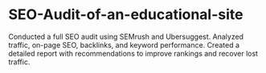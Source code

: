 # SEO-Audit-of-an-educational-site
Conducted a full SEO audit using SEMrush and Ubersuggest. Analyzed traffic, on-page SEO, backlinks, and keyword performance. Created a detailed report with recommendations to improve rankings and recover lost traffic.
